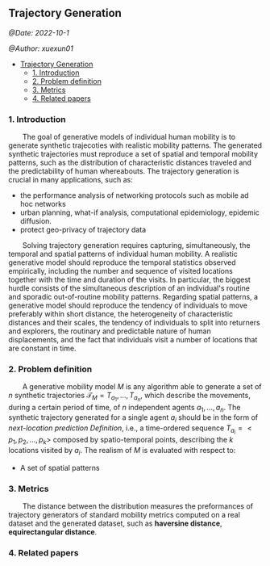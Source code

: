 ## Trajectory Generation

*@Date: 2022-10-1*

*@Author: xuexun01*

- [Trajectory Generation](#trajectory-generation)
  - [1. Introduction](#1-introduction)
  - [2. Problem definition](#2-problem-definition)
  - [3. Metrics](#3-metrics)
  - [4. Related papers](#4-related-papers)

### 1. Introduction

&emsp;&emsp;The goal of generative models of individual human mobility is to generate synthetic trajecoties with realistic mobility patterns. The generated synthetic trajectories must reproduce a set of spatial and temporal mobility patterns, such as the distribution of characteristic distances traveled and the predictability of human whereabouts. The trajectory generation is crucial in many applications, such as:

* the performance analysis of networking protocols such as mobile ad hoc networks
* urban planning, what-if analysis, computational epidemiology, epidemic diffusion.
* protect geo-privacy of trajectory data

&emsp;&emsp;Solving trajectory generation requires capturing, simultaneously, the temporal and spatial patterns of individual human mobility. A realistic generative model should reproduce the temporal statistics observed empirically, including the number and sequence of visited locations together with the time and duration of the visits. In particular, the biggest hurdle consists of the simultaneous description of an individual's routine and sporadic out-of-routine mobility patterns. Regarding spatial patterns, a generative model should reproduce the tendency of individuals to move preferably within short distance, the heterogeneity of characteristic distances and their scales, the tendency of individuals to split into returners and explorers, the routinary and predictable nature of human displacements, and the fact that individuals visit a number of locations that are constant in time.


### 2. Problem definition

&emsp;&emsp;A generative mobility model $M$ is any algorithm able to generate a set of $n$ synthetic trajectories $\mathcal{T}_M = {T_{a_1}, ..., T_{a_n}}$, which describe the movements, during a certain period of time, of $n$ independent agents $a_1, ..., a_n$. The synthetic trajectory generated for a single agent $a_i$ should be in the form of *next-location prediction Definition*, i.e., a time-ordered sequence $T_{a_i} = <p_1, p_2, ..., p_k>$ composed by spatio-temporal points, describing the $k$ locations visited by $a_i$. The realism of $M$ is evaluated with respect to:

* A set of spatial patterns


### 3. Metrics

&emsp;&emsp;The distance between the distribution measures the preformances of trajectory generators of standard mobility metrics computed on a real dataset and the generated dataset, such as **haversine distance**, **equirectangular distance**.

### 4. Related papers